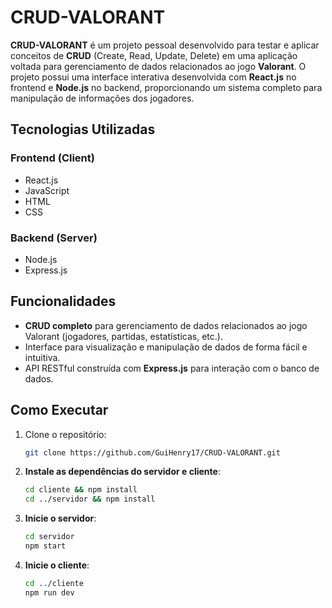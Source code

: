 # CRUD-VALORANT

**CRUD-VALORANT** é um projeto pessoal desenvolvido para testar e aplicar conceitos de **CRUD** (Create, Read, Update, Delete) em uma aplicação voltada para gerenciamento de dados relacionados ao jogo **Valorant**. O projeto possui uma interface interativa desenvolvida com **React.js** no frontend e **Node.js** no backend, proporcionando um sistema completo para manipulação de informações dos jogadores.

## Tecnologias Utilizadas

### **Frontend (Client)**
- React.js  
- JavaScript  
- HTML  
- CSS  

### **Backend (Server)**
- Node.js  
- Express.js  

## Funcionalidades

- **CRUD completo** para gerenciamento de dados relacionados ao jogo Valorant (jogadores, partidas, estatísticas, etc.).  
- Interface para visualização e manipulação de dados de forma fácil e intuitiva.  
- API RESTful construída com **Express.js** para interação com o banco de dados.  

## Como Executar

1. Clone o repositório:
   ```sh
   git clone https://github.com/GuiHenry17/CRUD-VALORANT.git
   ```

2. **Instale as dependências do servidor e cliente**:
   ```sh
   cd cliente && npm install
   cd ../servidor && npm install
   ```

3. **Inicie o servidor**:
   ```sh
   cd servidor
   npm start
   ```

4. **Inicie o cliente**:
   ```sh
   cd ../cliente
   npm run dev
   ```
